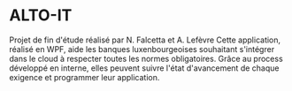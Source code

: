 # ALTO-IT
Projet de fin d'étude réalisé par N. Falcetta et A. Lefèvre
Cette application, réalisé en WPF, aide les banques luxenbourgeoises souhaitant s'intégrer dans le cloud à respecter toutes les normes obligatoires.
Grâce au process développé en interne, elles peuvent suivre l'état d'avancement de chaque exigence et programmer leur application.

